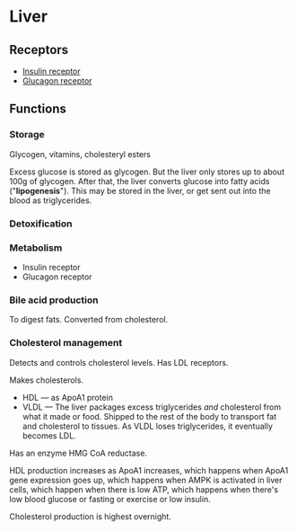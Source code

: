 # Liver

## Receptors

- [Insulin receptor]()
- [Glucagon receptor]()

## Functions

### Storage

Glycogen, vitamins, cholesteryl esters

Excess glucose is stored as glycogen. But the liver only stores up to about 100g of glycogen. After that, the liver converts glucose into fatty acids ("**lipogenesis**"). This may be stored in the liver, or get sent out into the blood as triglycerides.

### Detoxification

### Metabolism

* Insulin receptor
* Glucagon receptor

### Bile acid production

To digest fats. Converted from cholesterol. 

### Cholesterol management

Detects and controls cholesterol levels. Has LDL receptors.

Makes cholesterols.

* HDL — as ApoA1 protein
* VLDL — The liver packages excess triglycerides _and_ cholesterol from what it made or food. Shipped to the rest of the body to transport fat and cholesterol to tissues. As VLDL loses triglycerides, it eventually becomes LDL.

Has an enzyme HMG CoA reductase.

HDL production increases as ApoA1 increases,
which happens when ApoA1 gene expression goes up,
which happens when AMPK is activated in liver cells,
which happen when there is low ATP,
which happens when there's low blood glucose or fasting or exercise or low insulin. 

Cholesterol production is highest overnight.
